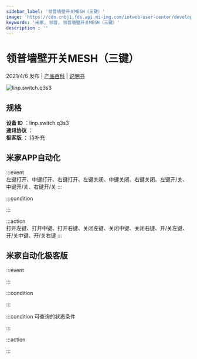 ```yaml
---
sidebar_label: '领普墙壁开关MESH（三键）'
image: 'https://cdn.cnbj1.fds.api.mi-img.com/iotweb-user-center/developer_1679047689148OpQPnmLG.png?GalaxyAccessKeyId=AKVGLQWBOVIRQ3XLEW&Expires=9223372036854775807&Signature=Sgy0Sjn13dFrAVIFgmgrzCOzR5k='
keywords: '米家, 领普, 领普墙壁开关MESH（三键）'
description : ''
---
```

# 领普墙壁开关MESH（三键）

2021/4/6 发布 | [产品百科](https://home.mi.com/webapp/content/baike/product/index.html?model=linp.switch.q3s3/) | [说明书](https://home.mi.com/views/introduction.html?model=linp.switch.q3s3&region=cn)

![linp.switch.q3s3](https://cdn.cnbj1.fds.api.mi-img.com/iotweb-user-center/developer_1679047689148OpQPnmLG.png?GalaxyAccessKeyId=AKVGLQWBOVIRQ3XLEW&Expires=9223372036854775807&Signature=Sgy0Sjn13dFrAVIFgmgrzCOzR5k=)

## 规格  
> 
**设备 ID** ：linp.switch.q3s3  
**通讯协议** ：  
**极客版**  ： 待补充 


## 米家APP自动化  

:::event  
左键打开、中键打开、右键打开、左键关闭、中键关闭、右键关闭、左键开/关、中键开/关、右键开/关
:::

:::condition  

:::

:::action   
打开左键、打开中键、打开右键、关闭左键、关闭中键、关闭右键、开/关左键、开/关中键、开/关右键
:::

## 米家自动化极客版  

:::event  

:::

:::condition  

:::

:::condition 可查询的状态条件  

:::

:::action  

:::

        
